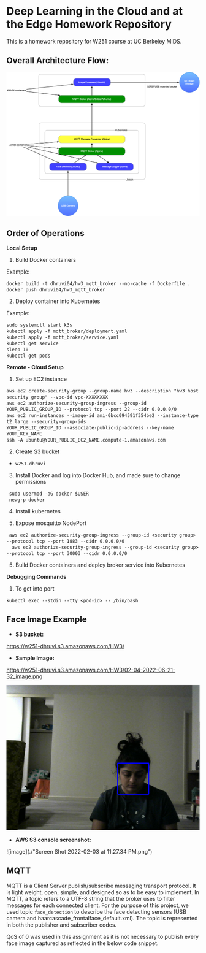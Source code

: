 # Deep Learning in the Cloud and at the Edge Homework Repository

This is a homework repository for W251 course at UC Berkeley MIDS.

## Overall Architecture Flow:

![image](./hw3.png)




## Order of Operations
**Local Setup**
1. Build Docker containers

Example:
```
docker build -t dhruvi04/hw3_mqtt_broker --no-cache -f Dockerfile .
docker push dhruvi04/hw3_mqtt_broker
```

2. Deploy container into Kubernetes

Example:
```
sudo systemctl start k3s
kubectl apply -f mqtt_broker/deployment.yaml
kubectl apply -f mqtt_broker/service.yaml
kubectl get service
sleep 10
kubectl get pods
```


**Remote - Cloud Setup**
1. Set up EC2 instance
```
aws ec2 create-security-group --group-name hw3 --description "hw3 host security group" --vpc-id vpc-XXXXXXXX
aws ec2 authorize-security-group-ingress --group-id YOUR_PUBLIC_GROUP_ID --protocol tcp --port 22 --cidr 0.0.0.0/0
aws ec2 run-instances --image-id ami-0bcc094591f354be2 --instance-type t2.large --security-group-ids
YOUR_PUBLIC_GROUP_ID --associate-public-ip-address --key-name YOUR_KEY_NAME
ssh -A ubuntu@YOUR_PUBLIC_EC2_NAME.compute-1.amazonaws.com
```
2. Create S3 bucket
- `w251-dhruvi`

3. Install Docker and log into Docker Hub, and made sure to change permissions
```
 sudo usermod -aG docker $USER
 newgrp docker
```
4. Install kubernetes

4. Expose mosquitto NodePort
```
 aws ec2 authorize-security-group-ingress --group-id <security group> --protocol tcp --port 1883 --cidr 0.0.0.0/0
  aws ec2 authorize-security-group-ingress --group-id <security group> --protocol tcp --port 30003 --cidr 0.0.0.0/0
```
5. Build Docker containers and deploy broker service into Kubernetes

**Debugging Commands**

1. To get into port
```
kubectl exec --stdin --tty <pod-id> -- /bin/bash
```

## Face Image Example
- **S3 bucket:** 

https://w251-dhruvi.s3.amazonaws.com/HW3/

- **Sample Image:**

https://w251-dhruvi.s3.amazonaws.com/HW3/02-04-2022-06-21-32_image.png


![image](./02-04-2022-06-21-29_image.png)

- **AWS S3 console screenshot:**

![image](./"Screen Shot 2022-02-03 at 11.27.34 PM.png")

## MQTT
MQTT is a Client Server publish/subscribe messaging transport protocol. It is light weight, open, simple, and designed so as to be easy to implement. In MQTT, a topic refers to a UTF-8 string that the broker uses to filter messages for each connected client. For the purpose of this project, we used topic `face_detection` to  describe the face detecting sensors (USB camera and haarcascade_frontalface_default.xml). The topic is represented in both the publisher and subscriber codes. 

QoS of 0 was used in this assignment as it is not necessary to publish every face image captured as reflected in the below code snippet.